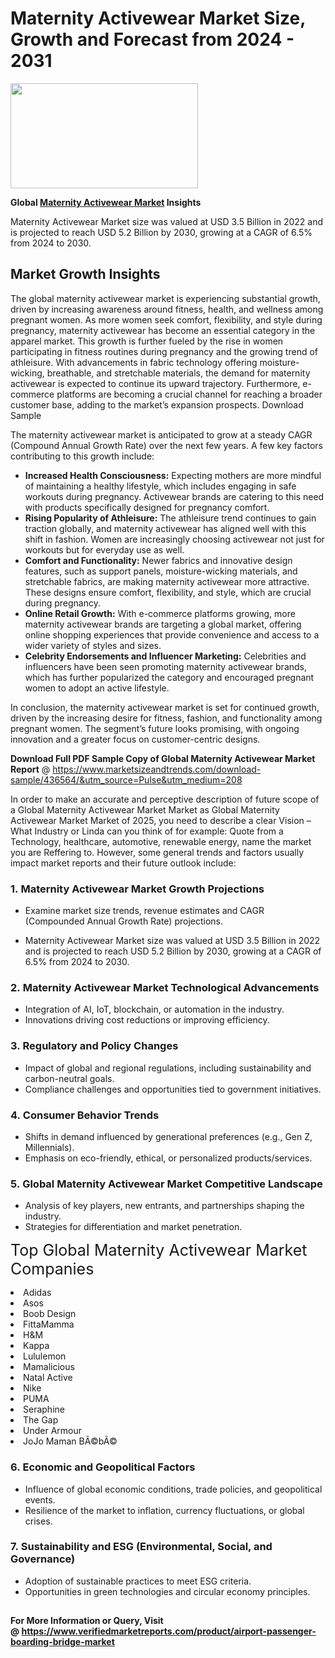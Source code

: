 <H1>Maternity Activewear Market Size, Growth and Forecast from 2024 - 2031</H1><img class="aligncenter size-medium wp-image-584254" src="https://thirdeyenews.in/wp-content/uploads/2024/09/Global-Market-Research-300x168.jpeg" alt="" width="300" height="168" /><p><strong>Global&nbsp;<a href="https://www.marketsizeandtrends.com/download-sample/436564/&amp;utm_source=Pulse&amp;utm_medium=208">Maternity Activewear Market</a> Insights</strong></p><p>Maternity Activewear Market size was valued at USD 3.5 Billion in 2022 and is projected to reach USD 5.2 Billion by 2030, growing at a CAGR of 6.5% from 2024 to 2030.</p><p><h2>Market Growth Insights</h2> <p>The global maternity activewear market is experiencing substantial growth, driven by increasing awareness around fitness, health, and wellness among pregnant women. As more women seek comfort, flexibility, and style during pregnancy, maternity activewear has become an essential category in the apparel market. This growth is further fueled by the rise in women participating in fitness routines during pregnancy and the growing trend of athleisure. With advancements in fabric technology offering moisture-wicking, breathable, and stretchable materials, the demand for maternity activewear is expected to continue its upward trajectory. Furthermore, e-commerce platforms are becoming a crucial channel for reaching a broader customer base, adding to the market’s expansion prospects. Download Sample</p> <p>The maternity activewear market is anticipated to grow at a steady CAGR (Compound Annual Growth Rate) over the next few years. A few key factors contributing to this growth include:</p> <ul> <li><strong>Increased Health Consciousness:</strong> Expecting mothers are more mindful of maintaining a healthy lifestyle, which includes engaging in safe workouts during pregnancy. Activewear brands are catering to this need with products specifically designed for pregnancy comfort.</li> <li><strong>Rising Popularity of Athleisure:</strong> The athleisure trend continues to gain traction globally, and maternity activewear has aligned well with this shift in fashion. Women are increasingly choosing activewear not just for workouts but for everyday use as well.</li> <li><strong>Comfort and Functionality:</strong> Newer fabrics and innovative design features, such as support panels, moisture-wicking materials, and stretchable fabrics, are making maternity activewear more attractive. These designs ensure comfort, flexibility, and style, which are crucial during pregnancy.</li> <li><strong>Online Retail Growth:</strong> With e-commerce platforms growing, more maternity activewear brands are targeting a global market, offering online shopping experiences that provide convenience and access to a wider variety of styles and sizes.</li> <li><strong>Celebrity Endorsements and Influencer Marketing:</strong> Celebrities and influencers have been seen promoting maternity activewear brands, which has further popularized the category and encouraged pregnant women to adopt an active lifestyle.</li> </ul> <p>In conclusion, the maternity activewear market is set for continued growth, driven by the increasing desire for fitness, fashion, and functionality among pregnant women. The segment’s future looks promising, with ongoing innovation and a greater focus on customer-centric designs.</p> <p></p><p><span class=""><strong>Download Full PDF Sample Copy of Global Maternity Activewear Market Report</strong> @ <a href="https://www.marketsizeandtrends.com/download-sample/436564/&amp;utm_source=Pulse&amp;utm_medium=208" target="_blank">https://www.marketsizeandtrends.com/download-sample/436564/&amp;utm_source=Pulse&amp;utm_medium=208</a></span></p><p>In order to make an accurate and perceptive description of future scope of a Global&nbsp;Maternity Activewear Market Market as Global&nbsp;Maternity Activewear Market Market of 2025, you need to describe a clear Vision &ndash; What Industry or Linda can you think of for example: Quote from a Technology, healthcare, automotive, renewable energy, name the market you are Reffering to. However, some general trends and factors usually impact market reports and their future outlook include:</p><h3>1.&nbsp;<strong>Maternity Activewear Market Growth Projections</strong></h3><ul><li>Examine market size trends, revenue estimates and CAGR (Compounded Annual Growth Rate) projections.</li><li><p>Maternity Activewear Market size was valued at USD 3.5 Billion in 2022 and is projected to reach USD 5.2 Billion by 2030, growing at a CAGR of 6.5% from 2024 to 2030.</p></li></ul><h3>2.&nbsp;<strong>Maternity Activewear Market Technological Advancements</strong></h3><ul><li>Integration of AI, IoT, blockchain, or automation in the industry.</li><li>Innovations driving cost reductions or improving efficiency.</li></ul><h3>3.&nbsp;<strong>Regulatory and Policy Changes</strong></h3><ul><li>Impact of global and regional regulations, including sustainability and carbon-neutral goals.</li><li>Compliance challenges and opportunities tied to government initiatives.</li></ul><h3>4.&nbsp;<strong>Consumer Behavior Trends</strong></h3><ul><li>Shifts in demand influenced by generational preferences (e.g., Gen Z, Millennials).</li><li>Emphasis on eco-friendly, ethical, or personalized products/services.</li></ul><h3>5.&nbsp;<strong>Global Maternity Activewear Market Competitive Landscape</strong></h3><ul><li>Analysis of key players, new entrants, and partnerships shaping the industry.</li><li>Strategies for differentiation and market penetration.</li></ul><p data-pm-slice="1 1 []"><span style="color: inherit; font-family: inherit; font-size: 25px;">Top Global Maternity Activewear Market Companies</span></p><div class="" data-test-id=""><p><li>Adidas</li><li> Asos</li><li> Boob Design</li><li> FittaMamma</li><li> H&M</li><li> Kappa</li><li> Lululemon</li><li> Mamalicious</li><li> Natal Active</li><li> Nike</li><li> PUMA</li><li> Seraphine</li><li> The Gap</li><li> Under Armour</li><li> JoJo Maman BÃ©bÃ©</li></p></div><h3>6.&nbsp;<strong>Economic and Geopolitical Factors</strong></h3><ul><li>Influence of global economic conditions, trade policies, and geopolitical events.</li><li>Resilience of the market to inflation, currency fluctuations, or global crises.</li></ul><h3>7.&nbsp;<strong>Sustainability and ESG (Environmental, Social, and Governance)</strong></h3><ul><li>Adoption of sustainable practices to meet ESG criteria.</li><li>Opportunities in green technologies and circular economy principles.</li></ul><h2><strong style="font-size: 14px;">For More Information or Query, Visit @&nbsp;</strong><a style="background-color: #ffffff; font-size: 14px;" href="https://www.marketsizeandtrends.com/report/maternity-activewear-market/" target="_blank">https://www.verifiedmarketreports.com/product/airport-passenger-boarding-bridge-market</a></h2>
